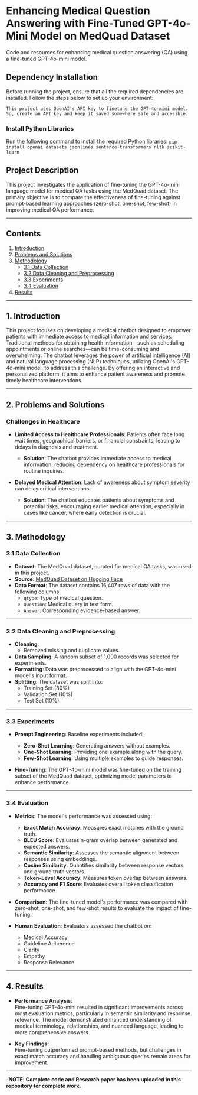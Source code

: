 # Enhancing Medical Question Answering with Fine-Tuned GPT-4o-Mini Model on MedQuad Dataset

Code and resources for enhancing medical question answering (QA) using a fine-tuned GPT-4o-mini model. 

## Dependency Installation

Before running the project, ensure that all the required dependencies are installed. Follow the steps below to set up your environment:

`This project uses OpenAI's API key to finetune the GPT-4o-mini model. So, create an API key and keep it saved somewhere safe and accesible.` 

### Install Python Libraries
Run the following command to install the required Python libraries:
`pip install openai datasets jsonlines sentence-transformers nltk scikit-learn`

## Project Description

This project investigates the application of fine-tuning the GPT-4o-mini language model for medical QA tasks using the MedQuad dataset. The primary objective is to compare the effectiveness of fine-tuning against prompt-based learning approaches (zero-shot, one-shot, few-shot) in improving medical QA performance.

---

## Contents

1. [Introduction](#introduction)  
2. [Problems and Solutions](#problems-and-solutions)  
3. [Methodology](#methodology)  
   - [3.1 Data Collection](#31-data-collection)  
   - [3.2 Data Cleaning and Preprocessing](#32-data-cleaning-and-preprocessing)  
   - [3.3 Experiments](#33-experiments)  
   - [3.4 Evaluation](#34-evaluation)  
4. [Results](#results)  

---

## 1. Introduction

This project focuses on developing a medical chatbot designed to empower patients with immediate access to medical information and services. Traditional methods for obtaining health information—such as scheduling appointments or online searches—can be time-consuming and overwhelming. The chatbot leverages the power of artificial intelligence (AI) and natural language processing (NLP) techniques, utilizing OpenAI's GPT-4o-mini model, to address this challenge. By offering an interactive and personalized platform, it aims to enhance patient awareness and promote timely healthcare interventions.

---

## 2. Problems and Solutions

### Challenges in Healthcare  
- **Limited Access to Healthcare Professionals**: Patients often face long wait times, geographical barriers, or financial constraints, leading to delays in diagnosis and treatment.  
  - **Solution**: The chatbot provides immediate access to medical information, reducing dependency on healthcare professionals for routine inquiries.  

- **Delayed Medical Attention**: Lack of awareness about symptom severity can delay critical interventions.  
  - **Solution**: The chatbot educates patients about symptoms and potential risks, encouraging earlier medical attention, especially in cases like cancer, where early detection is crucial.

---

## 3. Methodology

### 3.1 Data Collection  
- **Dataset**: The MedQuad dataset, curated for medical QA tasks, was used in this project.  
- **Source**: [MedQuad Dataset on Hugging Face](https://huggingface.co/datasets/keivalya/MedQuad-MedicalQnADataset)  
- **Data Format**: The dataset contains 16,407 rows of data with the following columns:
  - `qtype`: Type of medical question.
  - `Question`: Medical query in text form.
  - `Answer`: Corresponding evidence-based answer.

---

### 3.2 Data Cleaning and Preprocessing  

- **Cleaning**: 
  - Removed missing and duplicate values.
- **Data Sampling**: A random subset of 1,000 records was selected for experiments.  
- **Formatting**: Data was preprocessed to align with the GPT-4o-mini model's input format.  
- **Splitting**: The dataset was split into:
  - Training Set (80%)  
  - Validation Set (10%)  
  - Test Set (10%)  

---

### 3.3 Experiments

- **Prompt Engineering**: Baseline experiments included:
  - **Zero-Shot Learning**: Generating answers without examples.  
  - **One-Shot Learning**: Providing one example along with the query.  
  - **Few-Shot Learning**: Using multiple examples to guide responses.  

- **Fine-Tuning**: The GPT-4o-mini model was fine-tuned on the training subset of the MedQuad dataset, optimizing model parameters to enhance performance.

---

### 3.4 Evaluation

- **Metrics**: The model's performance was assessed using:  
  - **Exact Match Accuracy**: Measures exact matches with the ground truth.  
  - **BLEU Score**: Evaluates n-gram overlap between generated and expected answers.  
  - **Semantic Similarity**: Assesses the semantic alignment between responses using embeddings.  
  - **Cosine Similarity**: Quantifies similarity between response vectors and ground truth vectors.  
  - **Token-Level Accuracy**: Measures token overlap between answers.  
  - **Accuracy and F1 Score**: Evaluates overall token classification performance.  

- **Comparison**: The fine-tuned model's performance was compared with zero-shot, one-shot, and few-shot results to evaluate the impact of fine-tuning.  

- **Human Evaluation**: Evaluators assessed the chatbot on:
  - Medical Accuracy
  - Guideline Adherence
  - Clarity
  - Empathy
  - Response Relevance

---

## 4. Results

- **Performance Analysis**:  
  Fine-tuning GPT-4o-mini resulted in significant improvements across most evaluation metrics, particularly in semantic similarity and response relevance. The model demonstrated enhanced understanding of medical terminology, relationships, and nuanced language, leading to more comprehensive answers.  

- **Key Findings**:  
  Fine-tuning outperformed prompt-based methods, but challenges in exact match accuracy and handling ambiguous queries remain areas for improvement.  

---  

-**NOTE**: **Complete code and Research paper has been uploaded in this repository for complete work.**
